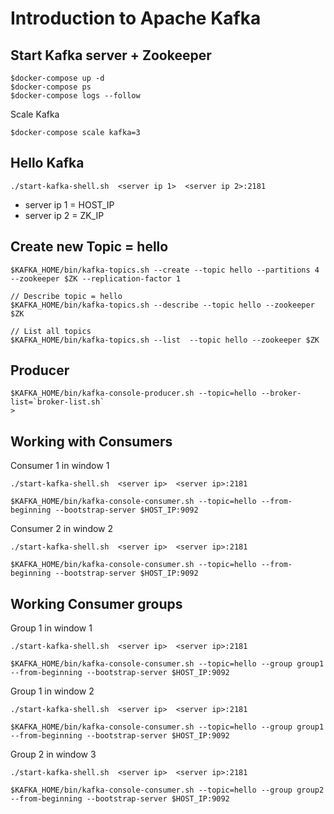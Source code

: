 # Introduction to Apache Kafka

## Start Kafka server + Zookeeper
```
$docker-compose up -d
$docker-compose ps
$docker-compose logs --follow
```

Scale Kafka
```
$docker-compose scale kafka=3
```

## Hello Kafka
```
./start-kafka-shell.sh  <server ip 1>  <server ip 2>:2181
```
* server ip 1 = HOST_IP
* server ip 2 = ZK_IP

## Create new Topic = hello
```
$KAFKA_HOME/bin/kafka-topics.sh --create --topic hello --partitions 4 --zookeeper $ZK --replication-factor 1

// Describe topic = hello
$KAFKA_HOME/bin/kafka-topics.sh --describe --topic hello --zookeeper $ZK

// List all topics
$KAFKA_HOME/bin/kafka-topics.sh --list  --topic hello --zookeeper $ZK
```

## Producer
```
$KAFKA_HOME/bin/kafka-console-producer.sh --topic=hello --broker-list=`broker-list.sh`
>
```

## Working with Consumers

Consumer 1 in window 1
```
./start-kafka-shell.sh  <server ip>  <server ip>:2181

$KAFKA_HOME/bin/kafka-console-consumer.sh --topic=hello --from-beginning --bootstrap-server $HOST_IP:9092
```

Consumer 2 in window 2
```
./start-kafka-shell.sh  <server ip>  <server ip>:2181

$KAFKA_HOME/bin/kafka-console-consumer.sh --topic=hello --from-beginning --bootstrap-server $HOST_IP:9092
```

## Working Consumer groups

Group 1 in window 1
```
./start-kafka-shell.sh  <server ip>  <server ip>:2181

$KAFKA_HOME/bin/kafka-console-consumer.sh --topic=hello --group group1 --from-beginning --bootstrap-server $HOST_IP:9092

```

Group 1 in window 2
```
./start-kafka-shell.sh  <server ip>  <server ip>:2181

$KAFKA_HOME/bin/kafka-console-consumer.sh --topic=hello --group group1 --from-beginning --bootstrap-server $HOST_IP:9092

```


Group 2 in window 3
```
./start-kafka-shell.sh  <server ip>  <server ip>:2181

$KAFKA_HOME/bin/kafka-console-consumer.sh --topic=hello --group group2 --from-beginning --bootstrap-server $HOST_IP:9092

```
